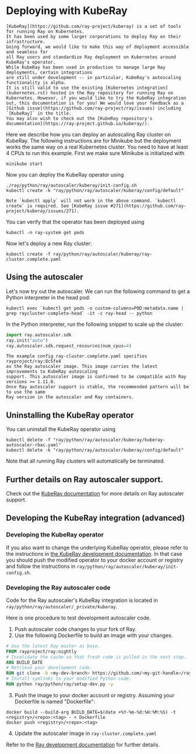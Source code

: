 # Deploying with KubeRay

```{admonition} What is Kuberay?
[KubeRay](https://github.com/ray-project/kuberay) is a set of tools for running Ray on Kubernetes.
It has been used by some larger corporations to deploy Ray on their infrastructure.
Going forward, we would like to make this way of deployment accessible and seamless for
all Ray users and standardize Ray deployment on Kubernetes around KubeRay's operator.
While KubeRay has been used in production to manage large Ray deployments, certain integrations
are still under development -- in particular, KubeRay's autoscaling functionality is alpha.
It is still valid to use the existing [Kubernetes integration](kubernetes.rst) hosted in the Ray repository for running Ray on Kubernetes. However, if you would like to try the KubeRay integration out, this documentation is for you! We would love your feedback as a [Github issue](https://github.com/ray-project/ray/issues) including `[KubeRay]` in the title.
You may also wish to check out the [KubeRay repository's documentation](https://ray-project.github.io/kuberay/).
```

Here we describe how you can deploy an autoscaling Ray cluster on KubeRay. The following instructions are for
Minikube but the deployment works the same way on a real Kubernetes cluster. You need to have at
least 4 CPUs to run this example. First we make sure Minikube is initialized with

```shell
minikube start
```

Now you can deploy the KubeRay operator using

```shell
./ray/python/ray/autoscaler/kuberay/init-config.sh
kubectl create -k "ray/python/ray/autoscaler/kuberay/config/default"
```

```{admonition} Use kubectl create
Note `kubectl apply` will not work in the above command. `kubectl create` is required. See [KubeRay issue #271](https://github.com/ray-project/kuberay/issues/271).
```

You can verify that the operator has been deployed using

```shell
kubectl -n ray-system get pods
```

Now let's deploy a new Ray cluster:

```shell
kubectl create -f ray/python/ray/autoscaler/kuberay/ray-cluster.complete.yaml
```

## Using the autoscaler

Let's now try out the autoscaler. We can run the following command to get a
Python interpreter in the head pod:

```shell
kubectl exec `kubectl get pods -o custom-columns=POD:metadata.name | grep raycluster-complete-head` -it -c ray-head -- python
```

In the Python interpreter, run the following snippet to scale up the cluster:

```python
import ray.autoscaler.sdk
ray.init("auto")
ray.autoscaler.sdk.request_resources(num_cpus=4)
```

```{admonition} The Ray autoscaler image.
The example config ray-cluster.complete.yaml specifies rayproject/ray:8c5fe4
as the Ray autoscaler image. This image carries the latest improvements to KubeRay autoscaling
support. This autoscaler image is confirmed to be compatible with Ray versions >= 1.11.0.
Once Ray autoscaler support is stable, the recommended pattern will be to use the same
Ray version in the autoscaler and Ray containers.
```

## Uninstalling the KubeRay operator

You can uninstall the KubeRay operator using
```shell
kubectl delete -f "ray/python/ray/autoscaler/kuberay/kuberay-autoscaler-rbac.yaml"
kubectl delete -k "ray/python/ray/autoscaler/kuberay/config/default"
```

Note that all running Ray clusters will automatically be terminated.

## Further details on Ray autoscaler support.

Check out the [KubeRay documentation](https://ray-project.github.io/kuberay/guidance/autoscaler/)
for more details on Ray autoscaler support.

## Developing the KubeRay integration (advanced)

### Developing the KubeRay operator
If you also want to change the underlying KubeRay operator, please refer to the instructions
in [the KubeRay development documentation](https://github.com/ray-project/kuberay/blob/master/ray-operator/DEVELOPMENT.md). In that case you should push the modified operator to your docker account or registry and
follow the instructions in `ray/python/ray/autoscaler/kuberay/init-config.sh`.

### Developing the Ray autoscaler code
Code for the Ray autoscaler's KubeRay integration is located in `ray/python/ray/autoscaler/_private/kuberay`.

Here is one procedure to test development autoscaler code.
1. Push autoscaler code changes to your fork of Ray.
2. Use the following Dockerfile to build an image with your changes.
```dockerfile
# Use the latest Ray master as base.
FROM rayproject/ray:nightly
# Invalidate the cache so that fresh code is pulled in the next step.
ARG BUILD_DATE
# Retrieve your development code.
RUN git clone -b <my-dev-branch> https://github.com/<my-git-handle>/ray
# Install symlinks to your modified Python code.
RUN python ray/python/ray/setup-dev.py -y
```
3. Push the image to your docker account or registry. Assuming your Dockerfile is named "Dockerfile":
```shell
docker build --build-arg BUILD_DATE=$(date +%Y-%m-%d:%H:%M:%S) -t <registry>/<repo>:<tag> - < Dockerfile
docker push <registry>/<repo>:<tag>
```
4. Update the autoscaler image in `ray-cluster.complete.yaml`

Refer to the [Ray development documentation](https://docs.ray.io/en/latest/development.html#building-ray-python-only) for
further details.
